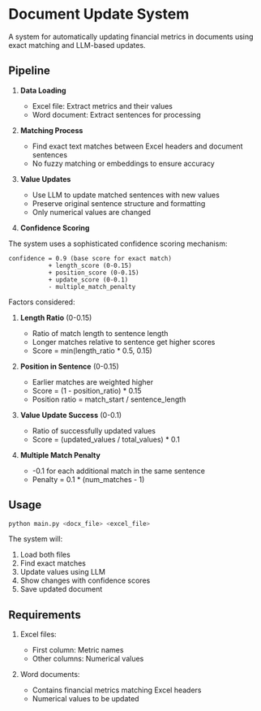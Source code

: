 # Document Update System

A system for automatically updating financial metrics in documents using exact matching and LLM-based updates.

## Pipeline

1. **Data Loading**
   - Excel file: Extract metrics and their values
   - Word document: Extract sentences for processing

2. **Matching Process**
   - Find exact text matches between Excel headers and document sentences
   - No fuzzy matching or embeddings to ensure accuracy

3. **Value Updates**
   - Use LLM to update matched sentences with new values
   - Preserve original sentence structure and formatting
   - Only numerical values are changed

4. **Confidence Scoring**

The system uses a sophisticated confidence scoring mechanism:

```
confidence = 0.9 (base score for exact match)
           + length_score (0-0.15)
           + position_score (0-0.15)
           + update_score (0-0.1)
           - multiple_match_penalty
```

Factors considered:
1. **Length Ratio** (0-0.15)
   - Ratio of match length to sentence length
   - Longer matches relative to sentence get higher scores
   - Score = min(length_ratio * 0.5, 0.15)

2. **Position in Sentence** (0-0.15)
   - Earlier matches are weighted higher
   - Score = (1 - position_ratio) * 0.15
   - Position ratio = match_start / sentence_length

3. **Value Update Success** (0-0.1)
   - Ratio of successfully updated values
   - Score = (updated_values / total_values) * 0.1

4. **Multiple Match Penalty**
   - -0.1 for each additional match in the same sentence
   - Penalty = 0.1 * (num_matches - 1)

## Usage

```bash
python main.py <docx_file> <excel_file>
```

The system will:
1. Load both files
2. Find exact matches
3. Update values using LLM
4. Show changes with confidence scores
5. Save updated document

## Requirements

1. Excel files:
   - First column: Metric names
   - Other columns: Numerical values

2. Word documents:
   - Contains financial metrics matching Excel headers
   - Numerical values to be updated
